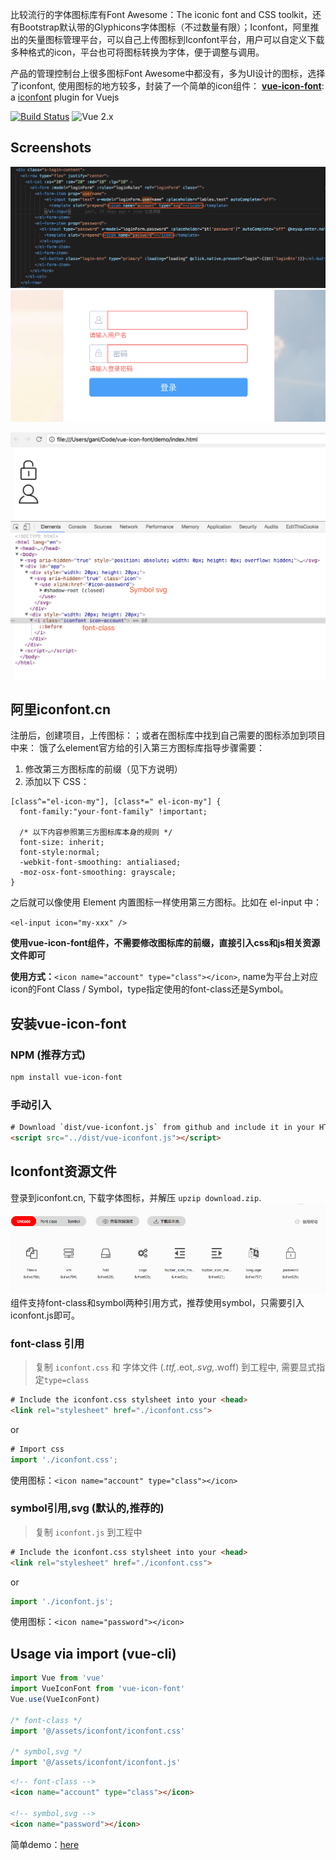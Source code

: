 
比较流行的字体图标库有Font Awesome：The iconic font and CSS toolkit，还有Bootstrap默认带的Glyphicons字体图标（不过数量有限）；Iconfont，阿里推出的矢量图标管理平台，可以自己上传图标到Iconfont平台，用户可以自定义下载多种格式的icon，平台也可将图标转换为字体，便于调整与调用。

产品的管理控制台上很多图标Font Awesome中都没有，多为UI设计的图标，选择了iconfont, 使用图标的地方较多，封装了一个简单的icon组件：
**[vue-icon-font](https://github.com/ganl/vue-icon-font)**: 	a [iconfont](http://iconfont.cn/) plugin for Vuejs 

[![Build Status](https://travis-ci.org/ganl/vue-icon-font.svg?branch=master)](https://travis-ci.org/ganl/vue-icon-font)
![Vue 2.x](https://img.shields.io/badge/vue-2.x-green.svg "Vue 2 Compatible")

## Screenshots

![screenshot](https://github.com/ganl/mdAssets/raw/master/img/vue-icon-font/WX20171013-003608@2x.png)
![screenshot](https://github.com/ganl/mdAssets/raw/master/img/vue-icon-font/WX20171013-003725@2x.png)

![screenshot](https://github.com/ganl/mdAssets/raw/master/img/vue-icon-font_20170913-223111%402x.png)


## 阿里iconfont.cn

注册后，创建项目，上传图标：[](http://iconfont.cn/manage/index)；或者在图标库中找到自己需要的图标添加到项目中来：[](http://iconfont.cn/collections/index)
饿了么element官方给的引入第三方图标库指导步骤需要：

1. 修改第三方图标库的前缀（见下方说明）
2. 添加以下 CSS：

```
[class^="el-icon-my"], [class*=" el-icon-my"] {
  font-family:"your-font-family" !important;
  
  /* 以下内容参照第三方图标库本身的规则 */
  font-size: inherit;
  font-style:normal;
  -webkit-font-smoothing: antialiased;
  -moz-osx-font-smoothing: grayscale;
}
```
之后就可以像使用 Element 内置图标一样使用第三方图标。比如在 el-input 中：

`<el-input icon="my-xxx" />`

[](http://element.eleme.io/#/zh-CN/component/icon#di-san-fang-tu-biao-ku)

**使用vue-icon-font组件，不需要修改图标库的前缀，直接引入css和js相关资源文件即可**

**使用方式：**`<icon name="account" type="class"></icon>`, name为平台上对应icon的Font Class / Symbol，type指定使用的font-class还是Symbol。

## 安装vue-icon-font

### NPM (推荐方式)

``` bash
npm install vue-icon-font
```

### 手动引入

``` html
# Download `dist/vue-iconfont.js` from github and include it in your HTML file
<script src="../dist/vue-iconfont.js"></script>
```

## Iconfont资源文件

登录到iconfont.cn, 下载字体图标，并解压 `upzip download.zip`. 
![screenshot](https://github.com/ganl/mdAssets/raw/master/img/vue-icon-font/WX20171012-235647.png)
组件支持font-class和symbol两种引用方式，推荐使用symbol，只需要引入iconfont.js即可。

### font-class 引用
> 复制 `iconfont.css` 和 字体文件 (*.ttf,*.eot,*.svg,*.woff) 到工程中, 需要显式指定`type=class`

``` html
# Include the iconfont.css stylsheet into your <head>
<link rel="stylesheet" href="./iconfont.css">
```

or

``` js
# Import css
import './iconfont.css';
```

使用图标：`<icon name="account" type="class"></icon>`

### symbol引用,svg (默认的,推荐的)
> 复制 `iconfont.js` 到工程中

``` html
# Include the iconfont.css stylsheet into your <head>
<link rel="stylesheet" href="./iconfont.css">
```

or

``` js
import './iconfont.js';
```

使用图标：`<icon name="password"></icon>`


## Usage via import (vue-cli)
``` js
import Vue from 'vue'
import VueIconFont from 'vue-icon-font'
Vue.use(VueIconFont)

/* font-class */
import '@/assets/iconfont/iconfont.css'

/* symbol,svg */
import '@/assets/iconfont/iconfont.js'

```

``` html
<!-- font-class -->
<icon name="account" type="class"></icon>

<!-- symbol,svg -->
<icon name="password"></icon>
```

简单demo：[here](https://ganl.github.io/vue-icon-font/demo/)
